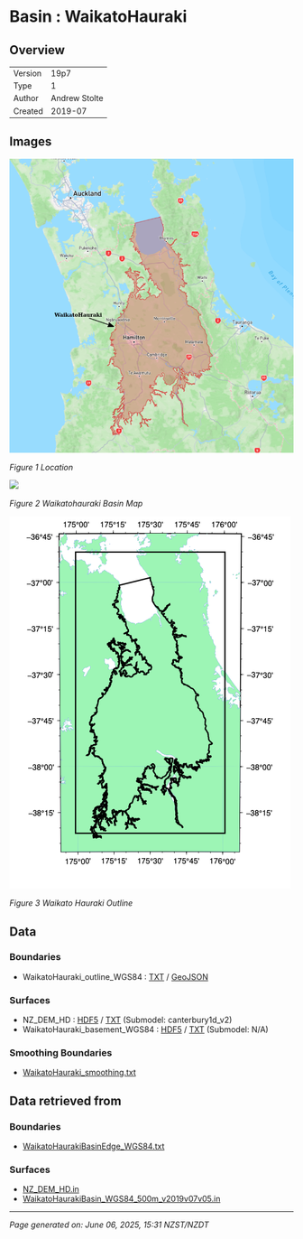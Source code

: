 # Basin : WaikatoHauraki

## Overview
|         |                     |
|---------|---------------------|
| Version | 19p7           |
| Type    | 1        |
| Author  | Andrew Stolte            |
| Created | 2019-07           |


## Images
![](../images/maps/waikato_hauraki_boundary.png)

*Figure 1 Location*

![](../images/regional/WaikatoHauraki_basin_map.png)

*Figure 2 Waikatohauraki Basin Map*

![](../images/basins/waikato_hauraki_outline.png)

*Figure 3 Waikato Hauraki Outline*


## Data
### Boundaries
- WaikatoHauraki_outline_WGS84 : [TXT](../../velocity_modelling/data/regional/WaikatoHauraki/WaikatoHauraki_outline_WGS84.txt) / [GeoJSON](../../velocity_modelling/data/regional/WaikatoHauraki/WaikatoHauraki_outline_WGS84.geojson)

### Surfaces
- NZ_DEM_HD : [HDF5](../../velocity_modelling/data/global/surface/NZ_DEM_HD.h5) / [TXT](../../velocity_modelling/data/global/surface/NZ_DEM_HD.in) (Submodel: canterbury1d_v2)
- WaikatoHauraki_basement_WGS84 : [HDF5](../../velocity_modelling/data/regional/WaikatoHauraki/WaikatoHauraki_basement_WGS84.h5) / [TXT](../../velocity_modelling/data/regional/WaikatoHauraki/WaikatoHauraki_basement_WGS84.in) (Submodel: N/A)

### Smoothing Boundaries
- [WaikatoHauraki_smoothing.txt](../../velocity_modelling/data/regional/WaikatoHauraki/WaikatoHauraki_smoothing.txt)

## Data retrieved from
### Boundaries
- [WaikatoHaurakiBasinEdge_WGS84.txt](https://github.com/ucgmsim/Velocity-Model/tree/main/Data/Boundaries/WaikatoHaurakiBasinEdge_WGS84.txt)

### Surfaces
- [NZ_DEM_HD.in](https://github.com/ucgmsim/Velocity-Model/tree/main/Data/DEM/NZ_DEM_HD.in)
- [WaikatoHaurakiBasin_WGS84_500m_v2019v07v05.in](https://github.com/ucgmsim/Velocity-Model/tree/main/Data/NI_BASINS/WaikatoHaurakiBasin_WGS84_500m_v2019v07v05.in)

---
*Page generated on: June 06, 2025, 15:31 NZST/NZDT*
